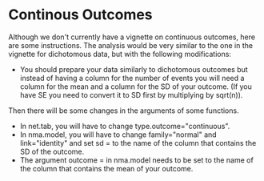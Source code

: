 # Continous Outcomes

Although we don't currently have a vignette on continuous outcomes, here are some instructions. The analysis would be very similar to the one in the vignette for dichotomous data, but with the following modifications: 

- You should prepare your data similarly to dichotomous outcomes but instead of having a column for the number of events you will need a column for the mean and a column for the SD of your outcome. (If you have SE you need to convert it to SD first by multiplying by sqrt(n)).

Then there will be some changes in the arguments of some functions. 

- In net.tab, you will have to change type.outcome="continuous".
- In nma.model, you will have to change family="normal" and link="identity" and set sd = to the name of the column that contains the SD of the outcome. 
- The argument outcome = in nma.model needs to be set to the name of the column that contains the mean of your outcome.
